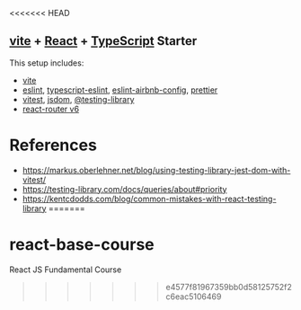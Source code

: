 <<<<<<< HEAD
## [vite](https://vitejs.dev/) + [React](https://reactjs.org/) + [TypeScript](https://www.typescriptlang.org/) Starter

This setup includes:
* [vite](https://vitejs.dev/)
* [eslint](https://eslint.org/), [typescript-eslint](https://typescript-eslint.io/), [eslint-airbnb-config](https://github.com/airbnb/javascript), [prettier](https://prettier.io/)
* [vitest](https://vitest.dev/), [jsdom](https://github.com/jsdom/jsdom), [@testing-library](https://testing-library.com/)
* [react-router v6](https://reactrouter.com/en/main)

# References

* https://markus.oberlehner.net/blog/using-testing-library-jest-dom-with-vitest/
* https://testing-library.com/docs/queries/about#priority
* https://kentcdodds.com/blog/common-mistakes-with-react-testing-library
=======
# react-base-course
React JS Fundamental Course
>>>>>>> e4577f81967359bb0d58125752f2c6eac5106469
